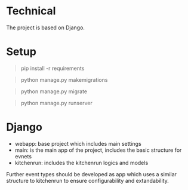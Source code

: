 # Technical

The project is based on Django. 

# Setup

> pip install -r requirements

> python manage.py makemigrations

> python manage.py migrate

> python manage.py runserver

# Django

- webapp: base project which includes main settings 
- main: is the main app of the project, includes the basic structure for evnets
- kitchenrun: includes the kitchenrun logics and models 

Further event types should be developed as app which uses a similar structure to kitchenrun to ensure configurability and extandability.
